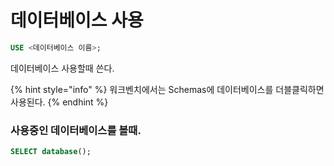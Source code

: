 # 데이터베이스 사용

```sql
USE <데이터베이스 이름>;
```

데이터베이스 사용할때 쓴다.

{% hint style="info" %}
워크벤치에서는 Schemas에 데이터베이스를 더블클릭하면 사용된다.
{% endhint %}



### 사용중인 데이터베이스를  볼때.

```sql
SELECT database();
```


